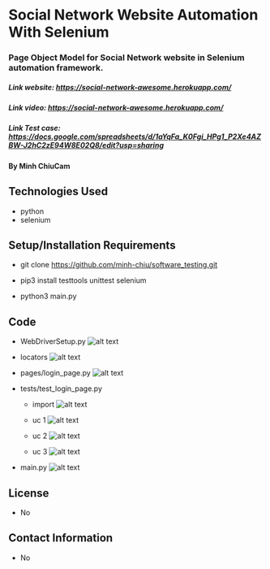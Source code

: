 # Social Network Website Automation With Selenium

### Page Object Model for Social Network website in Selenium automation framework.

##### Link website: https://social-network-awesome.herokuapp.com/

##### Link video: https://social-network-awesome.herokuapp.com/

##### Link Test case: https://docs.google.com/spreadsheets/d/1aYqFa_K0Fgi_HPg1_P2Xe4AZBW-J2hC2zE94W8E02Q8/edit?usp=sharing

#### By Minh ChiuCam

## Technologies Used

- python
- selenium

## Setup/Installation Requirements

- git clone https://github.com/minh-chiu/software_testing.git

- pip3 install testtools unittest selenium

- python3 main.py

## Code

- WebDriverSetup.py
  ![alt text](https://drive.google.com/drive/u/0/folders/1BSfaKl9WZGusk28OyY6MN09pqpb5Izi2)

- locators
  ![alt text](http://url/to/img.png)

- pages/login_page.py
  ![alt text](http://url/to/img.png)

- tests/test_login_page.py

  - import
    ![alt text](http://url/to/img.png)

  - uc 1
    ![alt text](http://url/to/img.png)

  - uc 2
    ![alt text](http://url/to/img.png)

  - uc 3
    ![alt text](http://url/to/img.png)

- main.py
  ![alt text](http://url/to/img.png)

## License

- No

## Contact Information

- No

